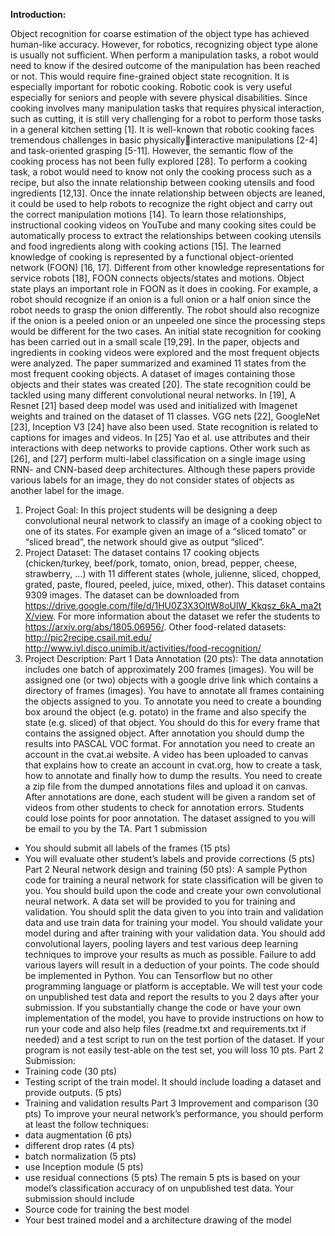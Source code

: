 **Introduction:**


Object recognition for coarse estimation of the object type has achieved human-like accuracy. 
However, for robotics, recognizing object type alone is usually not sufficient. When perform a 
manipulation tasks, a robot would need to know if the desired outcome of the manipulation has 
been reached or not. This would require fine-grained object state recognition. It is especially 
important for robotic cooking.
Robotic cook is very useful especially for seniors and people with severe physical disabilities. 
Since cooking involves many manipulation tasks that requires physical interaction, such as 
cutting, it is still very challenging for a robot to perform those tasks in a general kitchen setting 
[1]. It is well-known that robotic cooking faces tremendous challenges in basic physicallyinteractive manipulations [2-4] and task-oriented grasping [5-11]. However, the semantic flow of 
the cooking process has not been fully explored [28].
To perform a cooking task, a robot would need to know not only the cooking process such as a 
recipe, but also the innate relationship between cooking utensils and food ingredients [12,13]. 
Once the innate relationship between objects are leaned, it could be used to help robots to 
recognize the right object and carry out the correct manipulation motions [14].
To learn those relationships, instructional cooking videos on YouTube and many cooking sites 
could be automatically process to extract the relationships between cooking utensils and food 
ingredients along with cooking actions [15]. The learned knowledge of cooking is represented by 
a functional object-oriented network (FOON) [16, 17]. Different from other knowledge 
representations for service robots [18], FOON connects objects/states and motions.
Object state plays an important role in FOON as it does in cooking. For example, a robot should 
recognize if an onion is a full onion or a half onion since the robot needs to grasp the onion 
differently. The robot should also recognize if the onion is a peeled onion or an unpeeled one 
since the processing steps would be different for the two cases.
An initial state recognition for cooking has been carried out in a small scale [19,29]. In the 
paper, objects and ingredients in cooking videos were explored and the most frequent objects 
were analyzed. The paper summarized and examined 11 states from the most frequent cooking 
objects. A dataset of images containing those objects and their states was created [20].
The state recognition could be tackled using many different convolutional neural networks. In 
[19], A Resnet [21] based deep model was used and initialized with Imagenet weights and 
trained on the dataset of 11 classes. VGG nets [22], GoogleNet [23], Inception V3 [24] have 
also been used.
State recognition is related to captions for images and videos. In [25] Yao et al. use attributes 
and their interactions with deep networks to provide captions. Other work such as [26], and [27] 
perform multi-label classification on a single image using RNN- and CNN-based deep 
architectures. Although these papers provide various labels for an image, they do not consider 
states of objects as another label for the image.
1) Project Goal:
In this project students will be designing a deep convolutional neural network to 
classify an image of a cooking object to one of its states. For example given an image 
of a “sliced tomato” or “sliced bread”, the network should give as output “sliced”.
2) Project Dataset:
The dataset contains 17 cooking objects (chicken/turkey, beef/pork, tomato, onion, 
bread, pepper, cheese, strawberry, ...) with 11 different states (whole, julienne, sliced, 
chopped, grated, paste, floured, peeled, juice, mixed, other). This dataset contains 
9309 images. The dataset can be downloaded from 
https://drive.google.com/file/d/1HU0Z3X3OltW8oUlW_Kkqsz_6kA_ma2tX/view. For 
more information about the dataset we refer the students to 
https://arxiv.org/abs/1805.06956/.
Other food-related datasets:
http://pic2recipe.csail.mit.edu/
http://www.ivl.disco.unimib.it/activities/food-recognition/
3) Project Description:
Part 1 Data Annotation (20 pts):
The data annotation includes one batch of approximately 200 frames (images). You will 
be assigned one (or two) objects with a google drive link which contains a directory of 
frames (images). You have to annotate all frames containing the objects assigned to you. 
To annotate you need to create a bounding box around the object (e.g. potato) in the 
frame and also specify the state (e.g. sliced) of that object. You should do this for every 
frame that contains the assigned object. After annotation you should dump the results 
into PASCAL VOC format. For annotation you need to create an account in the cvat.ai
website. A video has been uploaded to canvas that explains how to create an account in 
cvat.org, how to create a task, how to annotate and finally how to dump the results. You 
need to create a zip file from the dumped annotations files and upload it on canvas. After 
annotations are done, each student will be given a random set of videos from other 
students to check for annotation errors. Students could lose points for poor annotation.
The dataset assigned to you will be email to you by the TA.
Part 1 submission
- You should submit all labels of the frames (15 pts)
- You will evaluate other student’s labels and provide corrections (5 pts)
Part 2 Neural network design and training (50 pts):
A sample Python code for training a neural network for state classification will be given to 
you. You should build upon the code and create your own convolutional neural network. 
A data set will be provided to you for training and validation. You should split the data 
given to you into train and validation data and use train data for training your model. You 
should validate your model during and after training with your validation data. You should 
add convolutional layers, pooling layers and test various deep learning techniques to 
improve your results as much as possible. Failure to add various layers will result in a 
deduction of your points. The code should be implemented in Python. You can
Tensorflow but no other programming language or platform is acceptable. We will 
test your code on unpublished test data and report the results to you 2 days after your 
submission. If you substantially change the code or have your own implementation of the 
model, you have to provide instructions on how to run your code and also help files 
(readme.txt and requirements.txt if needed) and a test script to run on the test portion of 
the dataset. If your program is not easily test-able on the test set, you will loss 10 pts. 
Part 2 Submission:
- Training code (30 pts)
- Testing script of the train model. It should include loading a dataset and provide outputs.
(5 pts)
- Training and validation results 
Part 3 Improvement and comparison (30 pts)
To improve your neural network’s performance, you should perform at least the follow 
techniques:
- data augmentation (6 pts)
- different drop rates (4 pts)
- batch normalization (5 pts)
- use Inception module (5 pts)
- use residual connections (5 pts)
The remain 5 pts is based on your model’s classification accuracy of on unpublished test 
data.
Your submission should include
- Source code for training the best model
- Your best trained model and a architecture drawing of the model
